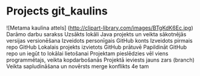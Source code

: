 # Projects git_kaulins

 ![Metama kaulina attels] (http://clipart-library.com/images/BTgKdK6Ec.jpg)
Darāmo darbu sarakss
 Uzsākts lokāli Java projekts un veikta sākotnējās versijas versionēšana
 Izveidots personīgais GitHub konts
 Izveidots pirmais repo GitHub
 Lokalais projekts izvietots GitHub prātuvē
 Papildināt GitHub repo un iegūt to lokālai lietošanai
 Projektam pieslēdzies vēl viens programmētajs, veikta kopdarbošanās
 Projektā ieviests jauns zars (branch)
 Veikta sapludināšana un novērsts merge konflikts 4e tam                                         
